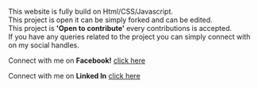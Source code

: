 This website is fully build on Html/CSS/Javascript.<br>
This project is open it can be simply forked and can be edited. <br>
This project is <b>'Open to contribute'</b> every contributions is accepted.<br>
If you have any queries related to the project you can simply connect with on my social handles. <br>
<p>Connect with me on <b>Facebook!</b> <a href="https://www.facebook.com/profile.php?id=100008369505078"> click here </a> </p>
<p>Connect with me on <b>Linked In</b> <a href="www.linkedin.com/in/devashish-roy-chowdhury-9611b5227"> click here </a></p> 



